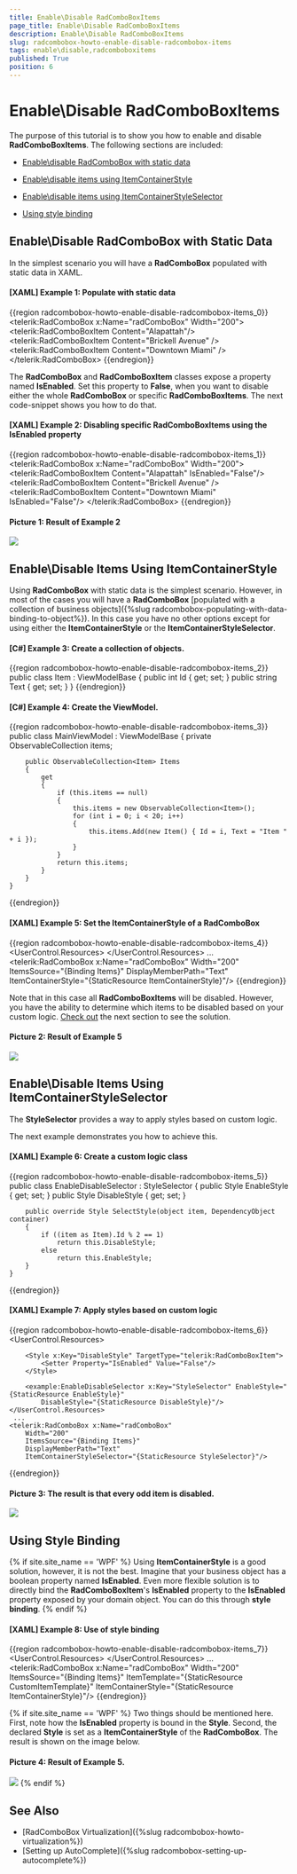 ```yaml
---
title: Enable\Disable RadComboBoxItems
page_title: Enable\Disable RadComboBoxItems
description: Enable\Disable RadComboBoxItems
slug: radcombobox-howto-enable-disable-radcombobox-items
tags: enable\disable,radcomboboxitems
published: True
position: 6
---
```


# Enable\Disable RadComboBoxItems

The purpose of this tutorial is to show you how to enable and disable __RadComboBoxItems__. The following sections are included:

* [Enable\disable RadComboBox with static data](#enabledisable-radcombobox-with-static-data)

* [Enable\disable items using ItemContainerStyle](#enabledisable-items-using-itemcontainerstyle)

* [Enable\disable items using ItemContainerStyleSelector](#enabledisable-items-using-itemcontainerstyleselector)

* [Using style binding](#using-style-binding)

## Enable\Disable RadComboBox with Static Data

In the simplest scenario you will have a __RadComboBox__ populated with static data in XAML.

#### __[XAML] Example 1: Populate with static data__

{{region radcombobox-howto-enable-disable-radcombobox-items_0}}
	<telerik:RadComboBox x:Name="radComboBox" Width="200">
	    <telerik:RadComboBoxItem Content="Alapattah"/>
	    <telerik:RadComboBoxItem Content="Brickell Avenue" />
	    <telerik:RadComboBoxItem Content="Downtown Miami" />
	</telerik:RadComboBox>
{{endregion}}



The __RadComboBox__ and __RadComboBoxItem__ classes expose a property named __IsEnabled__. Set this property to __False__, when you want to disable either the whole __RadComboBox__ or specific __RadComboBoxItems__. The next code-snippet shows you how to do that.

#### __[XAML] Example 2: Disabling specific RadComboBoxItems using the IsEnabled property__

{{region radcombobox-howto-enable-disable-radcombobox-items_1}}
	<telerik:RadComboBox x:Name="radComboBox" Width="200">
	    <telerik:RadComboBoxItem Content="Alapattah" IsEnabled="False"/>
	    <telerik:RadComboBoxItem Content="Brickell Avenue" />
	    <telerik:RadComboBoxItem Content="Downtown Miami" IsEnabled="False"/>
	</telerik:RadComboBox>
{{endregion}}

#### __Picture 1: Result of Example 2__
![](images/RadComboBox_HowTo_EnableDisableItems_010.png)

## Enable\Disable Items Using ItemContainerStyle

Using __RadComboBox__ with static data is the simplest scenario. However, in most of the cases you will have a __RadComboBox__ [populated with a collection of business objects]({%slug radcombobox-populating-with-data-binding-to-object%}). In this case you have no other options except for using either the __ItemContainerStyle__ or the __ItemContainerStyleSelector__.

#### __[C#] Example 3: Create a collection of objects.__

{{region radcombobox-howto-enable-disable-radcombobox-items_2}}
	public class Item : ViewModelBase
    {
        public int Id { get; set; }
        public string Text { get; set; }
    }
{{endregion}}

#### __[C#] Example 4: Create the ViewModel.__

{{region radcombobox-howto-enable-disable-radcombobox-items_3}}
	public class MainViewModel : ViewModelBase
    {
        private ObservableCollection<Item> items;

        public ObservableCollection<Item> Items
        {
            get
            {
                if (this.items == null)
                {
                    this.items = new ObservableCollection<Item>();
                    for (int i = 0; i < 20; i++)
                    {
                        this.items.Add(new Item() { Id = i, Text = "Item " + i });
                    }
                }
                return this.items;
            }
        }
    }
{{endregion}}

#### __[XAML] Example 5: Set the ItemContainerStyle of a RadComboBox__

{{region radcombobox-howto-enable-disable-radcombobox-items_4}}
	<UserControl.Resources>
	    <Style x:Key="ItemContainerStyle" TargetType="telerik:RadComboBoxItem">
	        <Setter Property="IsEnabled" Value="False"/>
	    </Style>
	</UserControl.Resources>
	 ...
	<telerik:RadComboBox x:Name="radComboBox"
		Width="200"
	    ItemsSource="{Binding Items}"
	    DisplayMemberPath="Text"
	    ItemContainerStyle="{StaticResource ItemContainerStyle}"/>
{{endregion}}

Note that in this case all __RadComboBoxItems__ will be disabled. However, you have the ability to determine which items to be disabled based on your custom logic. [Check out](#enabledisable-items-using-itemcontainerstyleselector) the next section to see the solution.

#### __Picture 2: Result of Example 5__
![](images/RadComboBox_HowTo_EnableDisableItems_020.png)

## Enable\Disable Items Using ItemContainerStyleSelector

The __StyleSelector__ provides a way to apply styles based on custom logic.

The next example demonstrates you how to achieve this.

#### __[XAML] Example 6: Create a custom logic class__

{{region radcombobox-howto-enable-disable-radcombobox-items_5}}
	public class EnableDisableSelector : StyleSelector
    {
        public Style EnableStyle { get; set; }
        public Style DisableStyle { get; set; }

        public override Style SelectStyle(object item, DependencyObject container)
        {
            if ((item as Item).Id % 2 == 1)
                return this.DisableStyle;
            else
                return this.EnableStyle;
        }
    }
{{endregion}}

#### __[XAML] Example 7: Apply styles based on custom logic__

{{region radcombobox-howto-enable-disable-radcombobox-items_6}}
	<UserControl.Resources>
	    <Style x:Key="EnableStyle" TargetType="telerik:RadComboBoxItem">
	        <Setter Property="IsEnabled" Value="True"/>
	    </Style>
	
	    <Style x:Key="DisableStyle" TargetType="telerik:RadComboBoxItem">
	        <Setter Property="IsEnabled" Value="False"/>
	    </Style>
	
	    <example:EnableDisableSelector x:Key="StyleSelector" EnableStyle="{StaticResource EnableStyle}"
	        DisableStyle="{StaticResource DisableStyle}"/>
	</UserControl.Resources>
	 ...
	<telerik:RadComboBox x:Name="radComboBox"
		Width="200"
	    ItemsSource="{Binding Items}"
	    DisplayMemberPath="Text"
	    ItemContainerStyleSelector="{StaticResource StyleSelector}"/>
{{endregion}}

#### __Picture 3: The result is that every odd item is disabled.__

![](images/RadComboBox_HowTo_EnableDisableItems_030.png)

## Using Style Binding

{% if site.site_name == 'WPF' %}
Using __ItemContainerStyle__ is a good solution, however, it is not the best. Imagine that your business object has a boolean property named __IsEnabled__. Even more flexible solution is to directly bind the __RadComboBoxItem__'s __IsEnabled__ property to the __IsEnabled__ property exposed by your domain object. You can do this through __style binding__.
{% endif %}

#### __[XAML] Example 8: Use of style binding__

{{region radcombobox-howto-enable-disable-radcombobox-items_7}}
	<UserControl.Resources>
	    <Style x:Key="ItemContainerStyle" TargetType="{x:Type telerik:RadComboBoxItem}">
	        <Setter Property="IsEnabled" Value="{Binding IsEnabled}"/>
	    </Style>
	</UserControl.Resources>
	 ...
	<telerik:RadComboBox x:Name="radComboBox"
		Width="200"
	    ItemsSource="{Binding Items}"
	    ItemTemplate="{StaticResource CustomItemTemplate}"
	    ItemContainerStyle="{StaticResource ItemContainerStyle}"/>
{{endregion}}

{% if site.site_name == 'WPF' %}
Two things should be mentioned here. First, note how the __IsEnabled__ property is bound in the __Style__. Second, the declared __Style__ is set as a __ItemContainerStyle__ of the __RadComboBox__. The result is shown on the image below.

#### __Picture 4: Result of Example 5.__
![](images/RadComboBox_HowTo_EnableDisableItems_040_WPF.png)
{% endif %}

## See Also  
 * [RadComboBox Virtualization]({%slug radcombobox-howto-virtualization%}) 
 * [Setting up AutoComplete]({%slug radcombobox-setting-up-autocomplete%})
